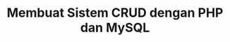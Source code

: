 ---
title: Membuat Sistem CRUD dengan PHP dan MySQL
description: Belajar mengolah data dengan metode CRUD (create, read, update, dan delete) dengan PHP dan MySQL.
thumbnail: './images/membuat-sistem-crud-dengan-php-dan-mysql/thumbnail.png'
tags:
- php
- mysql
---